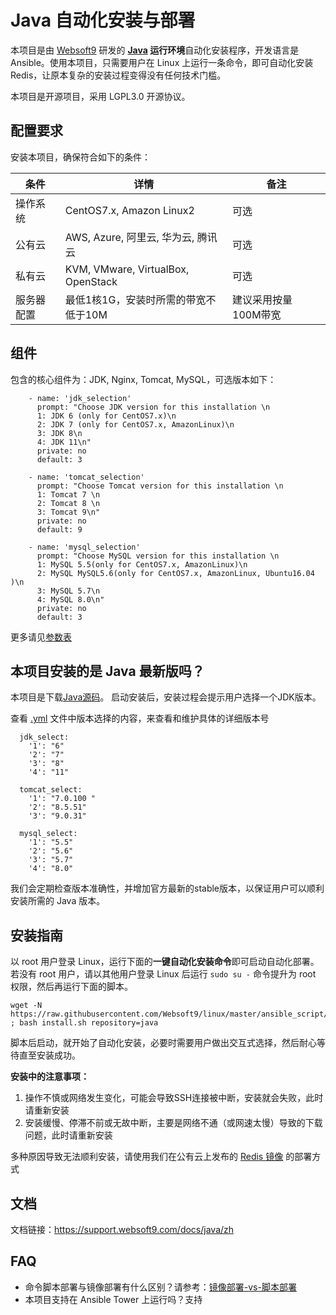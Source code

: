
# Java 自动化安装与部署

本项目是由 [Websoft9](https://www.websoft9.com) 研发的 **[Java](https://www.java.com/zh_CN/) 运行环境**自动化安装程序，开发语言是 Ansible。使用本项目，只需要用户在 Linux 上运行一条命令，即可自动化安装 Redis，让原本复杂的安装过程变得没有任何技术门槛。  

本项目是开源项目，采用 LGPL3.0 开源协议。

## 配置要求

安装本项目，确保符合如下的条件：

| 条件       | 详情       | 备注  |
| ------------ | ------------ | ----- |
| 操作系统       | CentOS7.x, Amazon Linux2       |  可选  |
| 公有云| AWS, Azure, 阿里云, 华为云, 腾讯云 | 可选 |
| 私有云|  KVM, VMware, VirtualBox, OpenStack | 可选 |
| 服务器配置 | 最低1核1G，安装时所需的带宽不低于10M |  建议采用按量100M带宽 |

## 组件

包含的核心组件为：JDK, Nginx, Tomcat, MySQL，可选版本如下：  
```
    - name: 'jdk_selection'
      prompt: "Choose JDK version for this installation \n
      1: JDK 6 (only for CentOS7.x)\n
      2: JDK 7 (only for CentOS7.x, AmazonLinux)\n
      3: JDK 8\n
      4: JDK 11\n"
      private: no
      default: 3

    - name: 'tomcat_selection'
      prompt: "Choose Tomcat version for this installation \n
      1: Tomcat 7 \n
      2: Tomcat 8 \n
      3: Tomcat 9\n"
      private: no
      default: 9

    - name: 'mysql_selection'
      prompt: "Choose MySQL version for this installation \n
      1: MySQL 5.5(only for CentOS7.x, AmazonLinux)\n
      2: MySQL MySQL5.6(only for CentOS7.x, AmazonLinux, Ubuntu16.04 )\n
      3: MySQL 5.7\n
      4: MySQL 8.0\n"
      private: no
      default: 3
```
更多请见[参数表](/docs/zh/stack-components.md)

## 本项目安装的是 Java 最新版吗？

本项目是下载[Java源码](https://www.java.com/zh_CN/)。 启动安装后，安装过程会提示用户选择一个JDK版本。

查看 [.yml](/redis.yml) 文件中版本选择的内容，来查看和维护具体的详细版本号

  ```
    jdk_select:
      '1': "6"
      '2': "7"
      '3': "8"
      '4': "11"

    tomcat_select:
      '1': "7.0.100 "
      '2': "8.5.51"
      '3': "9.0.31"

    mysql_select:
      '1': "5.5"
      '2': "5.6"
      '3': "5.7"
      '4': "8.0"
  ```

我们会定期检查版本准确性，并增加官方最新的stable版本，以保证用户可以顺利安装所需的 Java 版本。

## 安装指南

以 root 用户登录 Linux，运行下面的**一键自动化安装命令**即可启动自动化部署。若没有 root 用户，请以其他用户登录 Linux 后运行 `sudo su -` 命令提升为 root 权限，然后再运行下面的脚本。

```
wget -N https://raw.githubusercontent.com/Websoft9/linux/master/ansible_script/install.sh ; bash install.sh repository=java
```

脚本后启动，就开始了自动化安装，必要时需要用户做出交互式选择，然后耐心等待直至安装成功。

**安装中的注意事项：**  

1. 操作不慎或网络发生变化，可能会导致SSH连接被中断，安装就会失败，此时请重新安装
2. 安装缓慢、停滞不前或无故中断，主要是网络不通（或网速太慢）导致的下载问题，此时请重新安装

多种原因导致无法顺利安装，请使用我们在公有云上发布的 [Redis 镜像](https://apps.websoft9.com/redis) 的部署方式


## 文档

文档链接：https://support.websoft9.com/docs/java/zh

## FAQ

- 命令脚本部署与镜像部署有什么区别？请参考：[镜像部署-vs-脚本部署](https://support.websoft9.com/docs/faq/zh/bz-product.html#镜像部署-vs-脚本部署)
- 本项目支持在 Ansible Tower 上运行吗？支持
